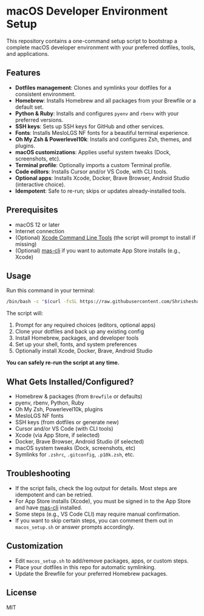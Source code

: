 # macOS Developer Environment Setup

This repository contains a one-command setup script to bootstrap a complete macOS developer environment with your preferred dotfiles, tools, and applications.

## Features
- **Dotfiles management**: Clones and symlinks your dotfiles for a consistent environment.
- **Homebrew**: Installs Homebrew and all packages from your Brewfile or a default set.
- **Python & Ruby**: Installs and configures `pyenv` and `rbenv` with your preferred versions.
- **SSH keys**: Sets up SSH keys for GitHub and other services.
- **Fonts**: Installs MesloLGS NF fonts for a beautiful terminal experience.
- **Oh My Zsh & Powerlevel10k**: Installs and configures Zsh, themes, and plugins.
- **macOS customizations**: Applies useful system tweaks (Dock, screenshots, etc).
- **Terminal profile**: Optionally imports a custom Terminal profile.
- **Code editors**: Installs Cursor and/or VS Code, with CLI tools.
- **Optional apps**: Installs Xcode, Docker, Brave Browser, Android Studio (interactive choice).
- **Idempotent**: Safe to re-run; skips or updates already-installed tools.

## Prerequisites
- macOS 12 or later
- Internet connection
- (Optional) [Xcode Command Line Tools](https://developer.apple.com/download/more/) (the script will prompt to install if missing)
- (Optional) [mas-cli](https://github.com/mas-cli/mas) if you want to automate App Store installs (e.g., Xcode)

## Usage
Run this command in your terminal:

```sh
/bin/bash -c "$(curl -fsSL https://raw.githubusercontent.com/Shrishesha4/dotfiles/main/macos_setup.sh)"
```

The script will:
1. Prompt for any required choices (editors, optional apps)
2. Clone your dotfiles and back up any existing config
3. Install Homebrew, packages, and developer tools
4. Set up your shell, fonts, and system preferences
5. Optionally install Xcode, Docker, Brave, Android Studio

**You can safely re-run the script at any time.**

## What Gets Installed/Configured?
- Homebrew & packages (from `Brewfile` or defaults)
- pyenv, rbenv, Python, Ruby
- Oh My Zsh, Powerlevel10k, plugins
- MesloLGS NF fonts
- SSH keys (from dotfiles or generate new)
- Cursor and/or VS Code (with CLI tools)
- Xcode (via App Store, if selected)
- Docker, Brave Browser, Android Studio (if selected)
- macOS system tweaks (Dock, screenshots, etc)
- Symlinks for `.zshrc`, `.gitconfig`, `.p10k.zsh`, etc.

## Troubleshooting
- If the script fails, check the log output for details. Most steps are idempotent and can be retried.
- For App Store installs (Xcode), you must be signed in to the App Store and have [mas-cli](https://github.com/mas-cli/mas) installed.
- Some steps (e.g., VS Code CLI) may require manual confirmation.
- If you want to skip certain steps, you can comment them out in `macos_setup.sh` or answer prompts accordingly.

## Customization
- Edit `macos_setup.sh` to add/remove packages, apps, or custom steps.
- Place your dotfiles in this repo for automatic symlinking.
- Update the Brewfile for your preferred Homebrew packages.

## License
MIT